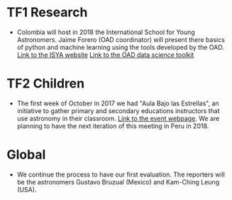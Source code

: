 # TF1 Research
 
 * Colombia will host in 2018 the International School for Young Astronomers.
   Jaime Forero (OAD coordinator) will present there basics of python and machine learning using the tools developed by the OAD.
  [Link to the ISYA website](https://eventos.redclara.net/e/ISYA2018)
  [Link to the OAD data science toolkit](https://github.com/astro4dev/OAD-Data-Science-Toolkit)
  
 # TF2 Children 
 * The first week of October in 2017 we had "Aula Bajo las Estrellas", an initiative to 
   gather primary and secondary educations instructors that use astronomy in their classroom. 
   [Link to the event webpage](http://www.planetariomedellin.org/aprende/actualidad/aula-bajo-las-estrellas).
   We are planning to have the next iteration of this meeting in Peru in 2018.
 
 # Global
 * We continue the process to have our first evaluation. The reporters will be the astronomers Gustavo Bruzual (Mexico) and Kam-Ching Leung (USA).
